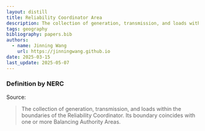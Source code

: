 ```yaml
---
layout: distill
title: Reliability Coordinator Area
description: The collection of generation, transmission, and loads within the boundaries of the Reliability Coordinator.
tags: geography
bibliography: papers.bib
authors:
  - name: Jinning Wang
    url: https://jinningwang.github.io
date: 2025-03-15
last_update: 2025-05-07
---
```


### Definition by NERC

Source: <d-cite key="nerc2024glossary"></d-cite>

> The collection of generation, transmission, and loads within the boundaries of the Reliability Coordinator. Its boundary coincides with one or more Balancing Authority Areas.
